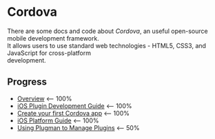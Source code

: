 # Cordova

There are some docs and code about *Cordova*, an useful open-source mobile development framework.  
It allows users to use standard web technologies - HTML5, CSS3, and JavaScript for cross-platform  
development.


## Progress

- [Overview](https://cordova.apache.org/docs/en/10.x/guide/overview/index.html)  <-- 100%
- [iOS Plugin Development Guide](https://cordova.apache.org/docs/en/10.x/guide/platforms/ios/plugin.html) <-- 100%
- [Create your first Cordova app](https://cordova.apache.org/docs/en/10.x/guide/cli/index.html)  <-- 100%
- [iOS Platform Guide](https://cordova.apache.org/docs/en/10.x/guide/platforms/ios/index.html)  <-- 100%
- [Using Plugman to Manage Plugins](https://cordova.apache.org/docs/en/10.x/plugin_ref/plugman.html)  <-- 50%
